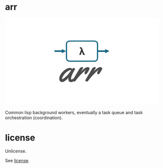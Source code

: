 # arr

![arr](https://raw.githubusercontent.com/cl-sdk/arr/refs/heads/main/assets/github-banner.png "arr")

Common lisp background workers, eventually a task queue and task orchestration (coordination).

# license

Unlicense.

See [license](https://github.com/cl-sdk/arr/blob/main/license).
